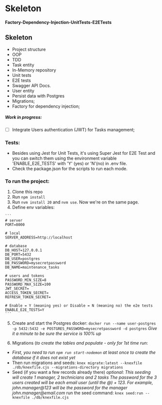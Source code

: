 # Skeleton 
#### Factory-Dependency-Injection-UnitTests-E2ETests

## Skeleton
- Project structure
- OOP
- TDD
- Task entity
- In-Memory repository
- Unit tests
- E2E tests
- Swagger API Docs.
- User entity
- Persist data with Postgres
- Migrations;
- Factory for dependency injection;


##### Work in progress:

- [ ] Integrate Users authentication (JWT) for Tasks management;


### Tests:

- Besides using Jest for Unit Tests, it's using Super Jest for E2E Test and you can switch them using the environment variable 'ENABLE_E2E_TESTS' with 'Y' (yes) or 'N'(no) in .env file.
- Check the package.json for the scripts to run each mode.


### To run the project:

1. Clone this repo
2. Run `npm install`
3. Run `nvm install 20` and `nvm use`. Now we're on the same page.
4. Define env variables:
````
```
# server
PORT=8000

# local
SERVER_ADDRESS=http://localhost

# database
DB_HOST=127.0.0.1
DB_PORT=5432
DB_USER=postgres
DB_PASSWORD=mysecretpassword
DB_NAME=maintenance_tasks

# users and tokens
PASSWORD_MIN_SIZE=8
PASSWORD_MAX_SIZE=100
JWT_SECRET= 
ACCESS_TOKEN_SECRET=
REFRESH_TOKEN_SECRET=

# Enable = Y (meaning yes) or Disable = N (meaning no) the e2e tests
ENABLE_E2E_TESTS=Y
```
````

5. Create and start the Postgres docker:
```docker run --name user-postgres -p 5432:5432 -e POSTGRES_PASSWORD=mysecretpassword -d postgres```
_Give it a minute to be sure the service is 100% up_

6. Migrations (_to create the tables and populate - only for 1st time run_:
- _First, you need to run ```npm run start-nodemon``` at least once to create the database if it does not exist yet_
- Then run migrations and seeds:
```knex migrate:latest --knexfile ./db/knexfile.cjs --migrations-directory migrations``` 
- Seed (if you want a few records already there) _optional_:
_This seeding will create 1 manager, 2 technicians and 2 tasks_
_The password for the 3 users created will be each email user (until the @) + 123. For example, john.manager@123 will be the password for the manager john.manager@email.com_
run the seed command:
```knex seed:run --knexfile ./db/knexfile.cjs```